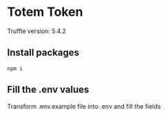 # Totem Token

Truffle version: 5.4.2

## Install packages

```
npm i
```

## Fill the .env values
Transform .env.example file into .env and fill the fields